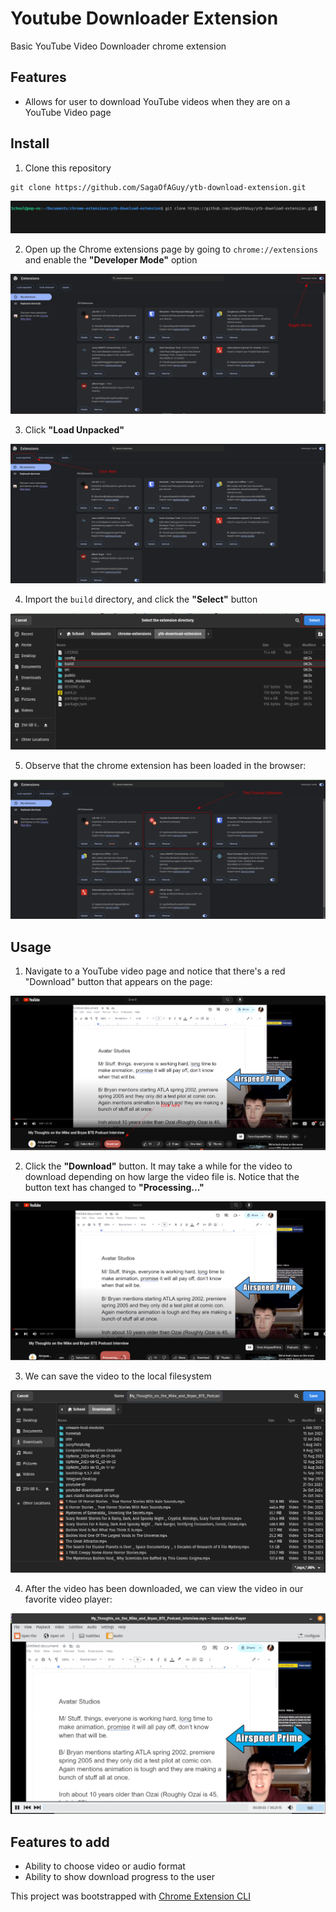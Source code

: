 # Youtube Downloader Extension

Basic YouTube Video Downloader chrome extension

## Features

- Allows for user to download YouTube videos when they are on a YouTube Video page

## Install
1. Clone this repository
```
git clone https://github.com/SagaOfAGuy/ytb-download-extension.git
```
![Alt text](images/image.png)


2. Open up the Chrome extensions page by going to `chrome://extensions` and enable the **"Developer Mode"** option

![Alt text](images/image-1.png)


3. Click **"Load Unpacked"**

![Alt text](images/image-2.png)


4. Import the `build` directory, and click the **"Select"** button

![Alt text](images/image-3.png)

5. Observe that the chrome extension has been loaded in the browser: 

![Alt text](images/image-4.png)
   

## Usage
1. Navigate to a YouTube video page and notice that there's a red "Download" button that appears on the page: 

![Alt text](images/image-5.png)



2. Click the **"Download"** button. It may take a while for the video to download depending on how large the video file is. Notice that the button text has changed to **"Processing..."**

![Alt text](images/image-6.png)


3. We can save the video to the local filesystem

![Alt text](images/image-7.png)

4. After the video has been downloaded, we can view the video in our favorite video player: 

![Alt text](images/image-8.png)




## Features to add
- Ability to choose video or audio format
- Ability to show download progress to the user


This project was bootstrapped with [Chrome Extension CLI](https://github.com/dutiyesh/chrome-extension-cli)



